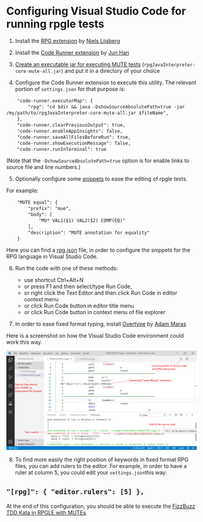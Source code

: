 # Configuring Visual Studio Code for running rpgle tests

1. Install the [RPG extension](https://marketplace.visualstudio.com/items?itemName=NielsLiisberg.RPG) by [Niels Liisberg](https://github.com/NielsLiisberg)

2. Install the [Code Runner extension](https://marketplace.visualstudio.com/items?itemName=formulahendry.code-runner) by [Jun Han](https://github.com/formulahendry)

3. [Create an executable jar for executing MUTE tests](mute.md#command-line-utility) (`rpgJavaInterpreter-core-mute-all.jar`) and put it in a directory of your choice

4. Configure the Code Runner extension to execute this utility. The relevant portion of `settings.json` for that purpose is:

```
    "code-runner.executorMap": {
        "rpg": "cd $dir && java -DshowSourceAbsolutePath=true -jar /my/path/to/rpgJavaInterpreter-core-mute-all.jar $fileName",
    },
    "code-runner.clearPreviousOutput": true,
    "code-runner.enableAppInsights": false,
    "code-runner.saveAllFilesBeforeRun": true,
    "code-runner.showExecutionMessage": false,
    "code-runner.runInTerminal": true
```

(Note that the `-DshowSourceAbsolutePath=true` option is for enable links to source file and line numbers.)

5. Optionally configure some [snippets](https://code.visualstudio.com/docs/editor/userdefinedsnippets) to ease the editing of rpgle tests.

For example:

```
	"MUTE equal": {
		"prefix": "mue",
		"body": [
			"MU* VAL1($1) VAL2($2) COMP(EQ)"
		],
		"description": "MUTE annotation for equality"
	}
```

Here you can find a [rpg.json](../misc/visual_studio_code/rpg.json) file, in order to configure the snippets for the RPG language in Visual Studio Code.

6. Run the code with one of these methods:

    * use shortcut Ctrl+Alt+N
    * or press F1 and then select/type Run Code,
    * or right click the Text Editor and then click Run Code in editor context menu
    * or click Run Code button in editor title menu
    * or click Run Code button in context menu of file explorer

7. In order to ease fixed format typing, install [Overtype](https://marketplace.visualstudio.com/items?itemName=adammaras.overtype) by [Adam Maras](https://github.com/AdamMaras)

Here is a screenshot on how the Visual Studio Code environment could work this way.

![Visual Studio Code for RPG](images/vscode_en.png)

8. To find more easily the right position of keywords in fixed format RPG files, you can add rulers to the editor. For example, in order to have a ruler at column 5, you could edit your `settings.json`this way:

`
    "[rpg]": {
        "editor.rulers": [5]
    },
`
----
At the end of this configuration, you should be able to execute the [FizzBuzz TDD Kata in RPGLE with MUTEs](https://www.youtube.com/watch?v=AvFv2CMFzbs&feature=youtu.be).     

    
